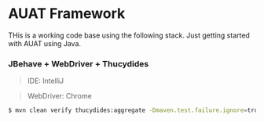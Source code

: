 # AUAT Framework 
THis is a working code base using the following stack.
Just getting started with AUAT using Java.

### JBehave + WebDriver + Thucydides
> IDE: IntelliJ

> WebDriver: Chrome

```sh
$ mvn clean verify thucydides:aggregate -Dmaven.test.failure.ignore=true -Dwebdriver.chrome.driver=chrome
```